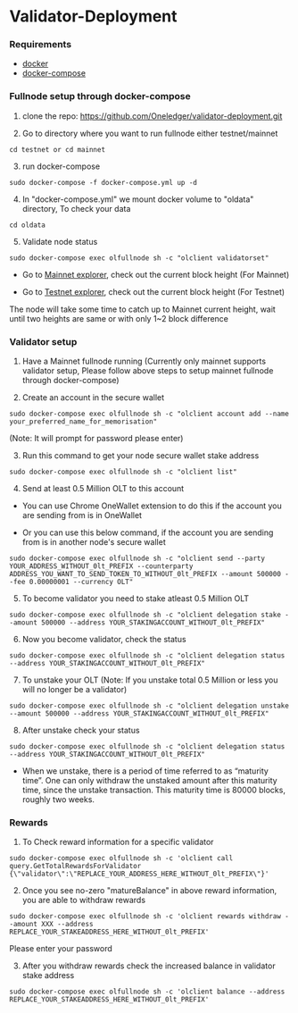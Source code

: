 # Validator-Deployment #

### Requirements ###

* [docker](https://docs.docker.com/engine/install/)
* [docker-compose](https://docs.docker.com/compose/install/)

### Fullnode setup through docker-compose ###

1) clone the repo: https://github.com/Oneledger/validator-deployment.git

2) Go to directory where you want to run fullnode either testnet/mainnet

```
cd testnet or cd mainnet
```

3) run docker-compose

```
sudo docker-compose -f docker-compose.yml up -d
```

4) In "docker-compose.yml" we mount docker volume to "oldata" directory, To check your data

```
cd oldata
```

5) Validate node status

```
sudo docker-compose exec olfullnode sh -c "olclient validatorset"
```

- Go to [Mainnet explorer](https://mainnet-explorer.oneledger.network/), check out the current block height (For Mainnet)

- Go to [Testnet explorer](https://frankenstein-explorer.oneledger.network/), check out the current block height (For Testnet)

The node will take some time to catch up to Mainnet current height, wait until two heights are same or with only 1~2 block difference

### Validator setup ###

1) Have a Mainnet fullnode running (Currently only mainnet supports validator setup, Please follow above steps to setup mainnet fullnode through docker-compose)

2) Create an account in the secure wallet

```
sudo docker-compose exec olfullnode sh -c "olclient account add --name your_preferred_name_for_memorisation"
```
(Note: It will prompt for password please enter)

3) Run this command to get your node secure wallet stake address

```
sudo docker-compose exec olfullnode sh -c "olclient list"
```

4) Send at least 0.5 Million OLT to this account

- You can use Chrome OneWallet extension to do this if the account you are sending from is in OneWallet

- Or you can use this below command, if the account you are sending from is in another node's secure wallet

```
sudo docker-compose exec olfullnode sh -c "olclient send --party YOUR_ADDRESS_WITHOUT_0lt_PREFIX --counterparty ADDRESS_YOU_WANT_TO_SEND_TOKEN_TO_WITHOUT_0lt_PREFIX --amount 500000 --fee 0.00000001 --currency OLT"
```

5) To become validator you need to stake atleast 0.5 Million OLT

```
sudo docker-compose exec olfullnode sh -c "olclient delegation stake --amount 500000 --address YOUR_STAKINGACCOUNT_WITHOUT_0lt_PREFIX"
```

6) Now you become validator, check the status

```
sudo docker-compose exec olfullnode sh -c "olclient delegation status --address YOUR_STAKINGACCOUNT_WITHOUT_0lt_PREFIX"
```

7) To unstake your OLT (Note: If you unstake total 0.5 Million or less you will no longer be a validator)

```
sudo docker-compose exec olfullnode sh -c "olclient delegation unstake --amount 500000 --address YOUR_STAKINGACCOUNT_WITHOUT_0lt_PREFIX"
```

8) After unstake check your status

```
sudo docker-compose exec olfullnode sh -c "olclient delegation status --address YOUR_STAKINGACCOUNT_WITHOUT_0lt_PREFIX"
```

- When we unstake, there is a period of time referred to as “maturity time”. One can only withdraw the unstaked amount after this maturity time, since the unstake transaction. This maturity time is 80000 blocks, roughly two weeks.

### Rewards ###

1) To Check reward information for a specific validator

```
sudo docker-compose exec olfullnode sh -c 'olclient call query.GetTotalRewardsForValidator {\"validator\":\"REPLACE_YOUR_ADDRESS_HERE_WITHOUT_0lt_PREFIX\"}'
```

2) Once you see no-zero "matureBalance" in above reward information, you are able to withdraw rewards

```
sudo docker-compose exec olfullnode sh -c 'olclient rewards withdraw --amount XXX --address REPLACE_YOUR_STAKEADDRESS_HERE_WITHOUT_0lt_PREFIX'
```
Please enter your password

3) After you withdraw rewards check the increased balance in validator stake address

```
sudo docker-compose exec olfullnode sh -c 'olclient balance --address REPLACE_YOUR_STAKEADDRESS_HERE_WITHOUT_0lt_PREFIX'
```
